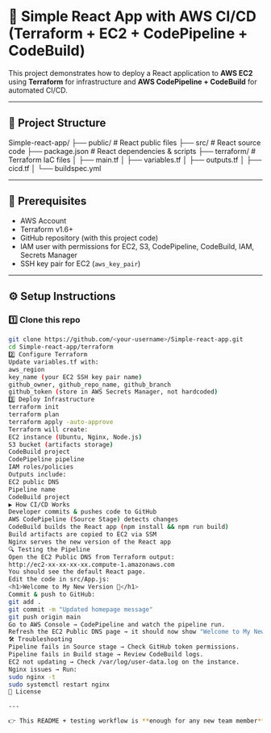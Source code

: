 # 🚀 Simple React App with AWS CI/CD (Terraform + EC2 + CodePipeline + CodeBuild)

This project demonstrates how to deploy a React application to **AWS EC2** using **Terraform** for infrastructure and **AWS CodePipeline + CodeBuild** for automated CI/CD.

---

## 📂 Project Structure

Simple-react-app/
├── public/ # React public files
├── src/ # React source code
├── package.json # React dependencies & scripts
├── terraform/ # Terraform IaC files
│ ├── main.tf
│ ├── variables.tf
│ ├── outputs.tf
│ ├── cicd.tf
│ └── buildspec.yml

---

## 🔧 Prerequisites

- AWS Account
- Terraform v1.6+
- GitHub repository (with this project code)
- IAM user with permissions for EC2, S3, CodePipeline, CodeBuild, IAM, Secrets Manager
- SSH key pair for EC2 (`aws_key_pair`)

---

## ⚙️ Setup Instructions

### 1️⃣ Clone this repo
```bash
git clone https://github.com/<your-username>/Simple-react-app.git
cd Simple-react-app/terraform
2️⃣ Configure Terraform
Update variables.tf with:
aws_region
key_name (your EC2 SSH key pair name)
github_owner, github_repo_name, github_branch
github_token (store in AWS Secrets Manager, not hardcoded)
3️⃣ Deploy Infrastructure
terraform init
terraform plan
terraform apply -auto-approve
Terraform will create:
EC2 instance (Ubuntu, Nginx, Node.js)
S3 bucket (artifacts storage)
CodeBuild project
CodePipeline pipeline
IAM roles/policies
Outputs include:
EC2 public DNS
Pipeline name
CodeBuild project
▶️ How CI/CD Works
Developer commits & pushes code to GitHub
AWS CodePipeline (Source Stage) detects changes
CodeBuild builds the React app (npm install && npm run build)
Build artifacts are copied to EC2 via SSM
Nginx serves the new version of the React app
🔍 Testing the Pipeline
Open the EC2 Public DNS from Terraform output:
http://ec2-xx-xx-xx-xx.compute-1.amazonaws.com
You should see the default React page.
Edit the code in src/App.js:
<h1>Welcome to My New Version 🚀</h1>
Commit & push to GitHub:
git add .
git commit -m "Updated homepage message"
git push origin main
Go to AWS Console → CodePipeline and watch the pipeline run.
Refresh the EC2 Public DNS page → it should now show "Welcome to My New Version 🚀"
🛠 Troubleshooting
Pipeline fails in Source stage → Check GitHub token permissions.
Pipeline fails in Build stage → Review CodeBuild logs.
EC2 not updating → Check /var/log/user-data.log on the instance.
Nginx issues → Run:
sudo nginx -t
sudo systemctl restart nginx
📜 License

---

👉 This README + testing workflow is **enough for any new team member** to clone the repo and deploy the entire project from scratch.  

